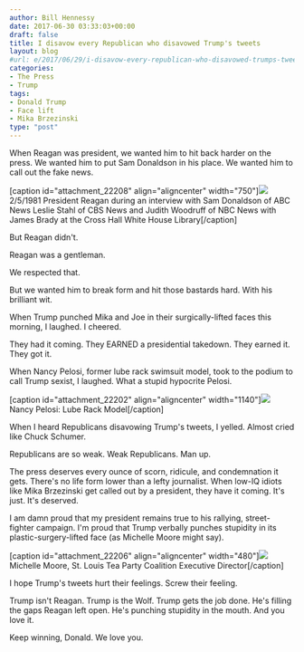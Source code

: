 ```yaml
---
author: Bill Hennessy
date: 2017-06-30 03:33:03+00:00
draft: false
title: I disavow every Republican who disavowed Trump's tweets
layout: blog
#url: e/2017/06/29/i-disavow-every-republican-who-disavowed-trumps-tweets/
categories:
- The Press
- Trump
tags:
- Donald Trump
- Face lift
- Mika Brzezinski
type: "post"
---
```


When Reagan was president, we wanted him to hit back harder on the press. We wanted him to put Sam Donaldson in his place. We wanted him to call out the fake news.

[caption id="attachment_22208" align="aligncenter" width="750"]![](https://hennessysview.com/wp-content/uploads/2017/06/reagan-donaldson.jpg)
2/5/1981 President Reagan during an interview with Sam Donaldson of ABC News Leslie Stahl of CBS News and Judith Woodruff of NBC News with James Brady at the Cross Hall White House Library[/caption]

But Reagan didn't.

Reagan was a gentleman.

We respected that.

But we wanted him to break form and hit those bastards hard. With his brilliant wit.

When Trump punched Mika and Joe in their surgically-lifted faces this morning, I laughed. I cheered.

They had it coming. They EARNED a presidential takedown. They earned it. They got it.

When Nancy Pelosi, former lube rack swimsuit model, took to the podium to call Trump sexist, I laughed. What a stupid hypocrite Pelosi.

[caption id="attachment_22202" align="aligncenter" width="1140"]![](https://hennessysview.com/wp-content/uploads/2017/06/nancy-pelosi-miss-lube-rack-1958.jpg)
Nancy Pelosi: Lube Rack Model[/caption]

When I heard Republicans disavowing Trump's tweets, I yelled. Almost cried like Chuck Schumer.

Republicans are so weak. Weak Republicans. Man up.

The press deserves every ounce of scorn, ridicule, and condemnation it gets. There's no life form lower than a lefty journalist. When low-IQ idiots like Mika Brzezinski get called out by a president, they have it coming. It's just. It's deserved.

I am damn proud that my president remains true to his rallying, street-fighter campaign. I'm proud that Trump verbally punches stupidity in its plastic-surgery-lifted face (as Michelle Moore might say).

[caption id="attachment_22206" align="aligncenter" width="480"]![](https://hennessysview.com/wp-content/uploads/2017/06/michelle-moore.jpg)
Michelle Moore, St. Louis Tea Party Coalition Executive Director[/caption]

I hope Trump's tweets hurt their feelings. Screw their feeling.

Trump isn't Reagan. Trump is the Wolf. Trump gets the job done. He's filling the gaps Reagan left open. He's punching stupidity in the mouth. And you love it.

Keep winning, Donald. We love you.
